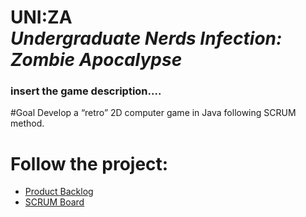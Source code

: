 # UNI:ZA<br> *Undergraduate Nerds Infection: Zombie Apocalypse*
### insert the game description....

#Goal
Develop a “retro” 2D computer game in Java following SCRUM method.
# Follow the project:
* [Product Backlog](https://docs.google.com/spreadsheets/d/1m2TERrHAXkyOZzst5UPAHpGzRZmGLDpJEDJ0BlfoyPA/edit#gid=0)
* [SCRUM Board](https://trello.com/b/XjPxXG2w/se-project)
